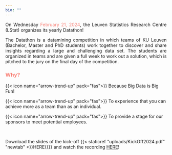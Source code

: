 ```yaml
---
bio: ""
---
```

<p style='text-align: justify;'> On Wednesday <dim style="color: #F88379"> February 21, 2024</dim>, the Leuven Statistics Research Centre (LStat) organizes its yearly Datathon! </p>

<p style='text-align: justify;'> The Datathon is a datamining competition in which teams of KU Leuven (Bachelor, Master and PhD students) work together to discover and share insights regarding a large and challenging data set. The students are organized in teams and are given a full week to work out a solution, which is pitched to the jury on the final day of the competition. </p>

<h3 style="color: #F88379"> Why? </h3>

{{< icon name="arrow-trend-up" pack="fas">}} Because Big Data is Big Fun! 

{{< icon name="arrow-trend-up" pack="fas">}} To experience that you can achieve more as a team than as an individual.

{{< icon name="arrow-trend-up" pack="fas">}} To provide a stage for our sponsors to meet potential employees.

<br/>

Download the slides of the kick-off {{< staticref "uploads/KickOff2024.pdf" "newtab" >}}HERE{{</staticref>}} and watch the recording [HERE](https://kuleuven.mediaspace.kaltura.com/media/Datathon+Kick-Off+Feb+15+2024/1_4gzskmvg)!




